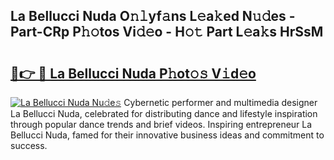 ## La Bellucci Nuda O𝚗𝚕yf𝚊ns L𝚎a𝚔ed N𝚞𝚍es - Part-CRp P𝚑𝚘tos Vi𝚍𝚎o - H𝚘𝚝 Part L𝚎a𝚔s HrSsM

# <h2><a href="http://kf54le.oniu.top/?m=La+Bellucci+Nuda">🔗👉 🔴 La Bellucci Nuda P𝚑ot𝚘𝚜 V𝚒d𝚎o</a></h2>

[![La Bellucci Nuda Nu𝚍e𝚜](https://i.imgur.com/0qMVB7G.gif)](http://kf54le.oniu.top/?m=La+Bellucci+Nuda)
Cybernetic performer and multimedia designer La Bellucci Nuda, celebrated for distributing dance and lifestyle inspiration through popular dance trends and brief videos. Inspiring entrepreneur La Bellucci Nuda, famed for their innovative business ideas and commitment to success.  
